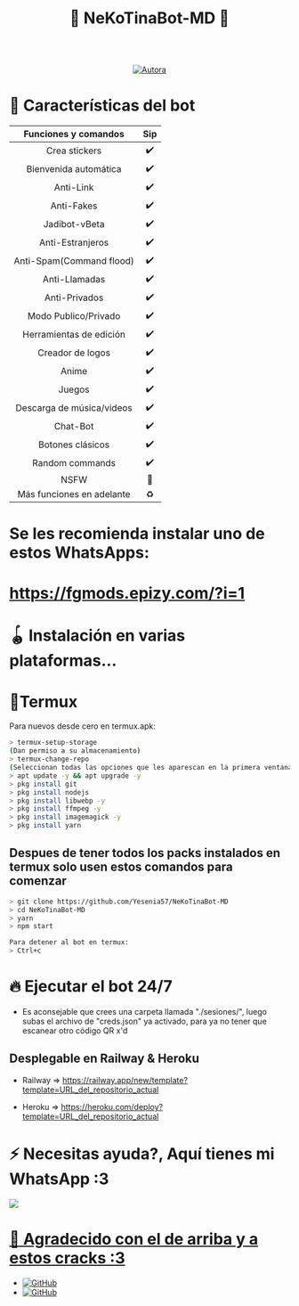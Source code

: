 <h1 align="center">💟 NeKoTinaBot-MD 💖</h1>
<br>
<br>
<p align="center">
</p>
<p align="center">
<a href="https://tinyurl.com/2p9kb7yd"><img title="Autora" src="https://img.shields.io/badge/Autor-Cawna-orange?style=for-the-badge&logo=github"></a>
</p>
</details>
</p>

# 📖 Características del bot 
|  Funciones y comandos  |                                           Sip |
| :---------------------------------------------: | :-----------: |
| Crea stickers|✔️|
| Bienvenida automática|✔️|
| Anti-Link|✔️|
| Anti-Fakes|✔️|
| Jadibot-vBeta|✔️|
| Anti-Estranjeros|✔️|
| Anti-Spam(Command flood)|✔️|
| Anti-Llamadas|✔️|
| Anti-Privados|✔️|
| Modo Publico/Privado|✔️|
| Herramientas de edición|✔️|
| Creador de logos|✔️|
| Anime|✔️|
| Juegos|✔️|
| Descarga de música/videos|✔️|
| Chat-Bot|✔️|
| Botones clásicos|✔️|
| Random commands|✔️|
| NSFW|🔞|
| Más funciones en adelante|♻️|

# Se les recomienda instalar uno de estos WhatsApps:
# https://fgmods.epizy.com/?i=1

# 🪀 Instalación en varias plataformas...

# 📲Termux
Para nuevos desde cero en termux.apk:
```bash
> termux-setup-storage
(Dan permiso a su almacenamiento)
> termux-change-repo
(Seleccionan todas las opciones que les aparescan en la primera ventana || En la segunda ventana seleccionan la opcion que contenga las palabras 'termux.mentality.rip' )
> apt update -y && apt upgrade -y
> pkg install git
> pkg install nodejs
> pkg install libwebp -y
> pkg install ffmpeg -y
> pkg install imagemagick -y
> pkg install yarn

```
## Despues de tener todos los packs instalados en termux solo usen estos comandos para comenzar
```bash
> git clone https://github.com/Yesenia57/NeKoTinaBot-MD 
> cd NeKoTinaBot-MD 
> yarn
> npm start

Para detener al bot en termux:
> Ctrl+c
```

# 🔥 Ejecutar el bot 24/7 
- Es aconsejable que crees una carpeta llamada "./sesiones/", luego subas el archivo de "creds.json" ya activado, para ya no tener que escanear otro código QR x'd

## Desplegable en Railway & Heroku
- Railway => https://railway.app/new/template?template=URL_del_repositorio_actual

- Heroku => https://heroku.com/deploy?template=URL_del_repositorio_actual

# ⚡ Necesitas ayuda?, Aquí tienes mi WhatsApp :3

<a href="https://wa.me/51957041866"><img src="https://img.shields.io/badge/WhatsApp-25D366?style=for-the-badge&logo=whatsapp&logoColor=white" />

# 🗿 Agradecido con el de arriba y a estos cracks :3

* <a href="https://github.com/adiwajshing/Baileys"><img alt="GitHub" src="https://img.shields.io/badge/adiwajshing/Baileys%20-%23121011.svg?&style=for-the-badge&logo=github&logoColor=white">
* <a href="https://github.com/BochilGaming"><img alt="GitHub" src="https://img.shields.io/badge/BochilGaming%20-%23121011.svg?&style=for-the-badge&logo=github&logoColor=white">
</p>
